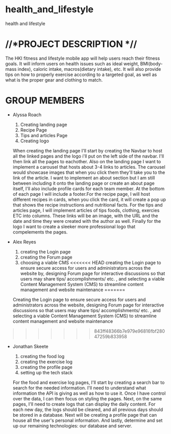 # health_and_lifestyle
  health and lifestyle

# //*PROJECT DESCRIPTION *//
  The HKI fitness and lifestyle mobile app will help users reach their fitness goals.
  It will inform users on health issues such as ideal weight, BMI(body-mass index), caloric
  intake, macros(dietary intake), etc. It will also provide tips on how to properly exercise
  according to a targeted goal, as well as what is the proper gear and clothing to match.

# GROUP MEMBERS
  * Alyssa Roach
    1. Creating landing page
    2. Recipe Page
    3. Tips and articles Page
    4. Creating logo

    When creating the landing page I'll start by creating the Navbar to host all the linked pages and the logo i'll put on the left side of the navbar. I'll then link all the pages to eachother. Also on the landing page I want to implement a carousel that hosts about 3-4 links to articles. The carousel would showcase images that when you click them they'll take you to the link of the article. I want to implement an about section but I am still between including it onto the landing page or create an about page itself, I'll also include profile cards for each team member. At the bottom of each page I will include a footer.For the recipe page, I will host different recipes in cards, when you click the card, it will create a pop up that shows the recipe instructions and nutritional facts. For the tips and articles page, I will implement articles of tips foods, clothing, exercies ETC into columns. These links will be an image, with the URL and the date and time they were created with the author as well. Finally for the logo I want to create a sleeker more professional logo that compelements the pages.
      
  * Alex Reyes 
    1. creating the Login page
    2. creating the Forum page
    3. choosing a viable CMS
<<<<<<< HEAD
    creating the Login page to ensure secure access for users and administrators across the website by, designing Forum page for interactive discussions so that users may share tips/ accomplishments/ etc. , and selecting a viable Content Management System (CMS) to streamline content management and website maintenance
=======
    
    Creating the Login page to ensure secure access for users and administrators across the website, designing Forum page for interactive discussions so that users may share tips/ accomplishments/ etc. , and selecting a viable Content Management System (CMS) to streamline content management and website maintenance
>>>>>>> 843ff48366b7e979e96816fbf28047259b833958

  * Jonathan Skeete
    1. creating the food log
    2. creating the exercise log
    3. creating the profile page
    4. setting up the tech stack
    
    For the food and exercise log pages, I'll start by creating a search bar to search for the needed information. I'll need to understand what information the API is giving as well as how to use it. Once I have control over the data, I can then focus on styling the pages. Next, on the same pages, I'll need to create logs that can display the daily content. For each new day, the logs should be cleared, and all previous days should be stored in a database. Next will be creating a profile page that can house all the user's personal information. And lastly, determine and set up our remaining technologies: our database and server.

   
